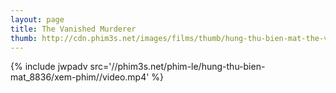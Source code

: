 ```yaml
---
layout: page
title: The Vanished Murderer
thumb: http://cdn.phim3s.net/images/films/thumb/hung-thu-bien-mat-the-vanished-murderer-2015.jpg
---
```

{% include jwpadv src='//phim3s.net/phim-le/hung-thu-bien-mat_8836/xem-phim//video.mp4' %}